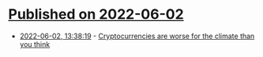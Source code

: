 # [Published on 2022-06-02](index.md)

* [2022-06-02, 13:38:19](https://news.ycombinator.com/item?id=31594707) - [Cryptocurrencies are worse for the climate than you think](https://rollen.io/blog/crypto-climate/)
